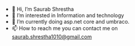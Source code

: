 - 👋 Hi, I’m Saurab Shrestha
- 👀 I’m interested in Information and technology
- 🌱 I’m currently doing asp.net core and umbraco.
- 📫 How to reach me you can contact me on saurab.shrestha1010@gmail.com

<!---
Saurab-1010/Saurab-1010 is a ✨ special ✨ repository because its `README.md` (this file) appears on your GitHub profile.
You can click the Preview link to take a look at your changes.
--->
